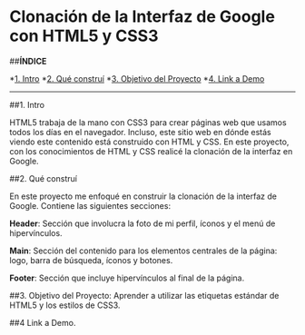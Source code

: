 # Clonación de la Interfaz de Google con HTML5 y CSS3

##**ÍNDICE**

*[1. Intro](#)
*[2. Qué construí](#)
*[3. Objetivo del Proyecto](#)
*[4. Link a Demo](#)

****

##1. Intro

HTML5 trabaja de la mano con CSS3 para crear páginas web que usamos todos los días en el navegador. Incluso, este sitio web en dónde estás viendo este contenido 
está construido con HTML y CSS. En este proyecto, con los conocimientos de HTML y CSS realicé la clonación de la interfaz en Google. 

##2. Qué construí 

En este proyecto me enfoqué en construir la clonación de la interfaz de Google. Contiene las siguientes secciones: 

**Header**: Sección que involucra la foto de mi perfil, íconos y el menú de hipervínculos.

**Main**: Sección del contenido para los elementos centrales de la página: logo, barra de búsqueda, íconos y botones. 

**Footer**: Sección que incluye hipervínculos al final de la página. 

##3. Objetivo del Proyecto: Aprender a utilizar las etiquetas estándar de HTML5 y los estilos de CSS3. 

##4 Link a Demo.

